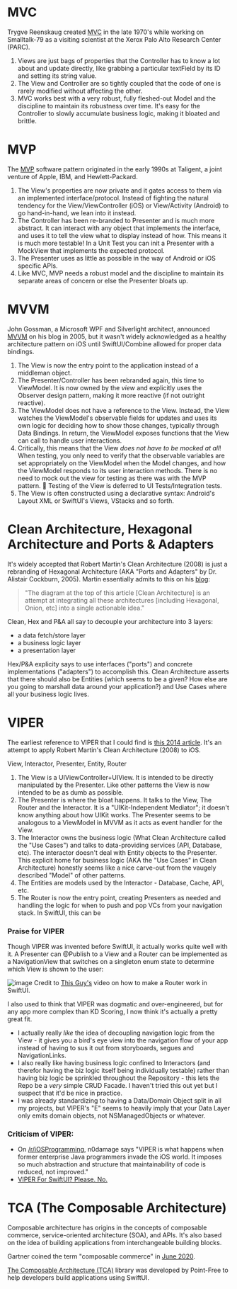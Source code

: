 # MVC
Trygve Reenskaug created [MVC](https://en.wikipedia.org/wiki/Model%E2%80%93view%E2%80%93controller) in the late 1970's while working on Smalltalk-79 as a visiting scientist at the Xerox Palo Alto Research Center (PARC).

1. Views are just bags of properties that the Controller has to know a lot about and update directly, like grabbing a particular textField by its ID and setting its string value.
2. The View and Controller are so tightly coupled that the code of one is rarely modified without affecting the other.
3. MVC works best with a very robust, fully fleshed-out Model and the discipline to maintain its robustness over time. It's easy for the Controller to slowly accumulate business logic, making it bloated and brittle.

# MVP
The [MVP](https://en.wikipedia.org/wiki/Model%E2%80%93view%E2%80%93presenter) software pattern originated in the early 1990s at Taligent, a joint venture of Apple, IBM, and Hewlett-Packard.

1. The View's properties are now private and it gates access to them via an implemented interface/protocol. Instead of fighting the natural tendency for the View/ViewController (iOS) or View/Activity (Android) to go hand-in-hand, we lean into it instead.
2. The Controller has been re-branded to Presenter and is much more abstract. It can interact with any object that implements the interface, and uses it to tell the view what to display instead of how. This means it is much more testable! In a Unit Test you can init a Presenter with a MockView that implements the expected protocol.
3. The Presenter uses as little as possible in the way of Android or iOS specific APIs.
4. Like MVC, MVP needs a robust model and the discipline to maintain its separate areas of concern or else the Presenter bloats up.

# MVVM
John Gossman, a Microsoft WPF and Silverlight architect, announced [MVVM](https://en.wikipedia.org/wiki/Model%E2%80%93view%E2%80%93viewmodel) on his blog in 2005, but it wasn't widely acknowledged as a healthy architecture pattern on iOS until SwiftUI/Combine allowed for proper data bindings.

1. The View is now the entry point to the application instead of a middleman object.
2. The Presenter/Controller has been rebranded again, this time to ViewModel. It is now owned by the _view_ and explicitly uses the Observer design pattern, making it more reactive (if not outright reactive).
3. The ViewModel does not have a reference to the View. Instead, the View watches the ViewModel's observable fields for updates and uses its own logic for deciding how to show those changes, typically through Data Bindings. In return, the ViewModel exposes functions that the View can call to handle user interactions.
4. Critically, this means that the View *does not have to be mocked at all*! When testing, you only need to verify that the observable variables are set appropriately on the ViewModel when the Model changes, and how the ViewModel responds to its user interaction methods. There is no need to mock out the view for testing as there was with the MVP pattern. 🤯 Testing of the View is deferred to UI Tests/Integration tests.
5. The View is often constructed using a declarative syntax: Android's Layout XML or SwiftUI's Views, VStacks and so forth.


# Clean Architecture, Hexagonal Architecture and Ports & Adapters
It's widely accepted that Robert Martin's Clean Architecture (2008) is just a rebranding of Hexagonal Architecture (AKA "Ports and Adapters" by Dr. Alistair Cockburn, 2005). Martin essentially admits to this on his [blog](https://blog.cleancoder.com/uncle-bob/2012/08/13/the-clean-architecture.html):

> "The diagram at the top of this article [Clean Architecture] is an attempt at integrating all these architectures [including Hexagonal, Onion, etc] into a single actionable idea."

Clean, Hex and P&A all say to decouple your architecture into 3 layers: 
- a data fetch/store layer
- a business logic layer
- a presentation layer

Hex/P&A explicity says to use interfaces ("ports") and concrete implementations ("adapters") to accomplish this. Clean Architecture asserts that there should also be Entities (which seems to be a given? How else are you going to marshall data around your application?) and Use Cases where all your business logic lives.




# VIPER
The earliest reference to VIPER that I could find is [this 2014 article](https://www.objc.io/issues/13-architecture/viper/). It's an attempt to apply Robert Martin's Clean Architecture (2008) to iOS.

View, Interactor, Presenter, Entity, Router
1. The View is a UIViewController+UIView. It is intended to be directly manipulated by the Presenter. Like other patterns the View is now intended to be as dumb as possible. 
2. The Presenter is where the bloat happens. It talks to the View, The Router and the Interactor. It is a "UIKit-Independent Mediator"; it doesn't know anything about how UIKit works. The Presenter seems to be analogous to a ViewModel in MVVM as it acts as event handler for the View. 
3. The Interactor owns the business logic (What Clean Architecture called the "Use Cases") and talks to data-providing services (API, Database, etc). The interactor doesn't deal with  Entity objects to the Presenter. This explicit home for business logic (AKA the "Use Cases" in Clean Architecture) honestly seems like a nice carve-out from the vaugely described "Model" of other patterns. 
4. The Entities are models used by the Interactor - Database, Cache, API, etc.
5. The Router is now the entry point, creating Presenters as needed and handling the logic for when to push and pop VCs from your navigation stack. In SwiftUI, this can be 

### Praise for VIPER
Though VIPER was invented before SwiftUI, it actually works quite well with it. A Presenter can @Publish to a View and a Router can be implemented as a NavigationView that switches on a singleton enum state to determine which View is shown to the user:

![image](https://github.com/user-attachments/assets/162023fd-d7f2-4f21-8f09-ae0a7e768fcd)
Credit to [This Guy's](https://www.youtube.com/watch?v=REggLXHMAqQ) video on how to make a Router work in SwiftUI.

I also used to think that VIPER was dogmatic and over-engineered, but for any app more complex than KD Scoring, I now think it's actually a pretty great fit. 

- I actually really _like_ the idea of decoupling navigation logic from the View - it gives you a bird's eye view into the navigation flow of your app instead of having to sus it out from storyboards, segues and NavigationLinks.
- I also really like having business logic confined to Interactors (and therefor having the biz logic itself being individually testable) rather than having biz logic be sprinkled throughout the Repository - this lets the Repo be a _very_ simple CRUD Facade. I haven't tried this out yet but I suspect that it'd be nice in practice.
- I was already standardizing to having a Data/Domain Object split in all my projects, but VIPER's "E" seems to heavily imply that your Data Layer only emits domain objects, not NSManagedObjects or whatever. 

### Criticism of VIPER:
- On [/r/iOSProgramming](https://www.reddit.com/r/iOSProgramming/comments/5pcebg/comment/dcqa1uj/), n0damage says "VIPER is what happens when former enterprise Java programmers invade the iOS world. It imposes so much abstraction and structure that maintainability of code is reduced, not improved."
- [VIPER For SwiftUI? Please. No.](https://betterprogramming.pub/viper-for-swiftui-please-no-ee61ce99694c)



# TCA (The Composable Architecture) 
Composable architecture has origins in the concepts of composable commerce, service-oriented architecture (SOA), and APIs. It's also based on the idea of building applications from interchangeable building blocks.

Gartner coined the term "composable commerce" in [June 2020](https://www.gartner.com/en/documents/3986490).

[The Composable Architecture (TCA)](https://www.pointfree.co/collections/composable-architecture) library was developed by Point-Free to help developers build applications using SwiftUI.
